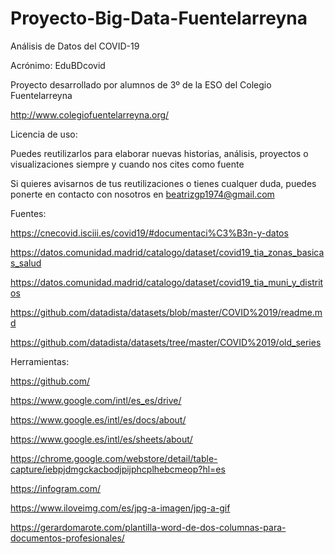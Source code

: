 # Proyecto-Big-Data-Fuentelarreyna
Análisis de Datos del COVID-19

Acrónimo: EduBDcovid

Proyecto desarrollado por alumnos de 3º de la ESO del Colegio Fuentelarreyna 

http://www.colegiofuentelarreyna.org/

Licencia de uso:

Puedes reutilizarlos para elaborar nuevas historias, análisis, proyectos o visualizaciones siempre y cuando nos cites como fuente

Si quieres avisarnos de tus reutilizaciones o tienes cualquer duda, puedes ponerte en contacto con nosotros en beatrizgp1974@gmail.com

Fuentes:

https://cnecovid.isciii.es/covid19/#documentaci%C3%B3n-y-datos

https://datos.comunidad.madrid/catalogo/dataset/covid19_tia_zonas_basicas_salud

https://datos.comunidad.madrid/catalogo/dataset/covid19_tia_muni_y_distritos

https://github.com/datadista/datasets/blob/master/COVID%2019/readme.md

https://github.com/datadista/datasets/tree/master/COVID%2019/old_series

Herramientas:

https://github.com/

https://www.google.com/intl/es_es/drive/

https://www.google.es/intl/es/docs/about/

https://www.google.es/intl/es/sheets/about/

https://chrome.google.com/webstore/detail/table-capture/iebpjdmgckacbodjpijphcplhebcmeop?hl=es

https://infogram.com/

https://www.iloveimg.com/es/jpg-a-imagen/jpg-a-gif

https://gerardomarote.com/plantilla-word-de-dos-columnas-para-documentos-profesionales/



